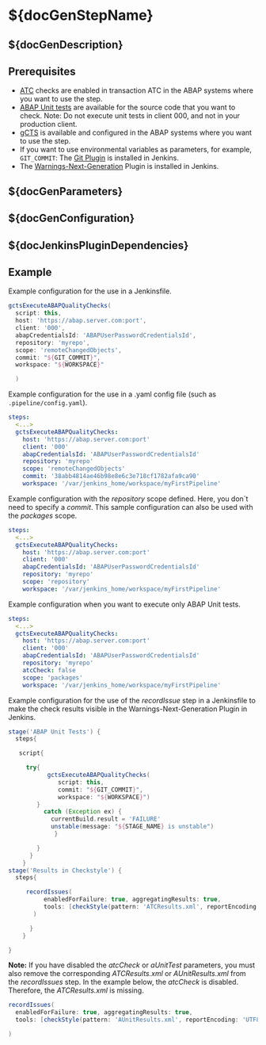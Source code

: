 # ${docGenStepName}

## ${docGenDescription}

## Prerequisites

* [ATC](https://help.sap.com/viewer/ba879a6e2ea04d9bb94c7ccd7cdac446/latest/en-US/62c41ad841554516bb06fb3620540e47.html) checks are enabled in transaction ATC in the ABAP systems where you want to use the step.
* [ABAP Unit tests](https://help.sap.com/viewer/ba879a6e2ea04d9bb94c7ccd7cdac446/latest/en-US/491cfd8926bc14cde10000000a42189b.html) are available for the source code that you want to check. Note: Do not execute unit tests in client 000, and not in your production client.
* [gCTS](https://help.sap.com/viewer/4a368c163b08418890a406d413933ba7/latest/en-US/26c9c6c5a89244cb9506c253d36c3fda.html) is available and configured in the ABAP systems where you want to use the step.
* If you want to use environmental variables as parameters, for example, `GIT_COMMIT`: The [Git Plugin](https://plugins.jenkins.io/git/) is installed in Jenkins.
* The [Warnings-Next-Generation](https://plugins.jenkins.io/warnings-ng/) Plugin is installed in Jenkins.

## ${docGenParameters}

## ${docGenConfiguration}

## ${docJenkinsPluginDependencies}

## Example

Example configuration for the use in a Jenkinsfile.

```groovy
gctsExecuteABAPQualityChecks(
  script: this,
  host: 'https://abap.server.com:port',
  client: '000',
  abapCredentialsId: 'ABAPUserPasswordCredentialsId',
  repository: 'myrepo',
  scope: 'remoteChangedObjects',
  commit: "${GIT_COMMIT}",
  workspace: "${WORKSPACE}"

  )
```

Example configuration for the use in a .yaml config file (such as `.pipeline/config.yaml`).

```yaml
steps:
  <...>
  gctsExecuteABAPQualityChecks:
    host: 'https://abap.server.com:port'
    client: '000'
    abapCredentialsId: 'ABAPUserPasswordCredentialsId'
    repository: 'myrepo'
    scope: 'remoteChangedObjects'
    commit: '38abb4814ae46b98e8e6c3e718cf1782afa9ca90'
    workspace: '/var/jenkins_home/workspace/myFirstPipeline'
```

Example configuration with the *repository* scope defined. Here, you don´t need to specify a *commit*. This sample configuration can also be used with the *packages* scope.

```yaml
steps:
  <...>
  gctsExecuteABAPQualityChecks:
    host: 'https://abap.server.com:port'
    client: '000'
    abapCredentialsId: 'ABAPUserPasswordCredentialsId'
    repository: 'myrepo'
    scope: 'repository'
    workspace: '/var/jenkins_home/workspace/myFirstPipeline'
```

Example configuration when you want to execute only ABAP Unit tests.

```yaml
steps:
  <...>
  gctsExecuteABAPQualityChecks:
    host: 'https://abap.server.com:port'
    client: '000'
    abapCredentialsId: 'ABAPUserPasswordCredentialsId'
    repository: 'myrepo'
    atcCheck: false
    scope: 'packages'
    workspace: '/var/jenkins_home/workspace/myFirstPipeline'
```

Example configuration for the use of the *recordIssue* step in a Jenkinsfile to make the check results visible in the Warnings-Next-Generation Plugin in Jenkins.

```groovy
stage('ABAP Unit Tests') {
  steps{

   script{

     try{
           gctsExecuteABAPQualityChecks(
              script: this,
              commit: "${GIT_COMMIT}",
              workspace: "${WORKSPACE}")
        }
          catch (Exception ex) {
            currentBuild.result = 'FAILURE'
            unstable(message: "${STAGE_NAME} is unstable")
             }

        }
      }
    }
stage('Results in Checkstyle') {
  steps{

     recordIssues(
          enabledForFailure: true, aggregatingResults: true,
          tools: [checkStyle(pattern: 'ATCResults.xml', reportEncoding: 'UTF8'),checkStyle(pattern: 'AUnitResults.xml', reportEncoding: 'UTF8')]
       )

      }
    }

}
```

**Note:** If you have disabled the *atcCheck* or *aUnitTest* parameters, you must also remove the corresponding *ATCResults.xml* or *AUnitResults.xml* from the *recordIssues* step. In the example below, the *atcCheck* is disabled. Therefore, the *ATCResults.xml* is missing.

```groovy
recordIssues(
  enabledForFailure: true, aggregatingResults: true,
  tools: [checkStyle(pattern: 'AUnitResults.xml', reportEncoding: 'UTF8')]

)
```
